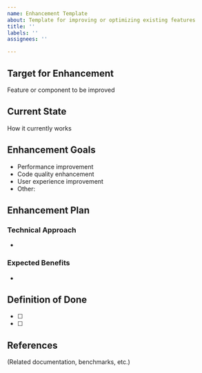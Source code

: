 ```yaml
---
name: Enhancement Template
about: Template for improving or optimizing existing features
title: ''
labels: ''
assignees: ''

---
```


## Target for Enhancement
Feature or component to be improved

## Current State
How it currently works

## Enhancement Goals
- Performance improvement
- Code quality enhancement
- User experience improvement
- Other: 

## Enhancement Plan
### Technical Approach
- 

### Expected Benefits
- 

## Definition of Done
- [ ] 
- [ ] 

## References
(Related documentation, benchmarks, etc.)
